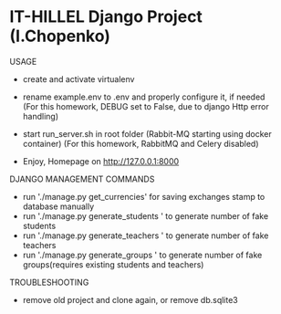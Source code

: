 # IT-HILLEL Django Project (I.Chopenko)

USAGE

- create and activate virtualenv

- rename example.env to .env and properly configure it, if needed    
(For this homework, DEBUG set to False, due to django Http error handling)
   
- start run_server.sh in root folder (Rabbit-MQ starting using docker container)
(For this homework, RabbitMQ and Celery disabled)

- Enjoy, Homepage on http://127.0.0.1:8000

DJANGO MANAGEMENT COMMANDS

- run './manage.py get_currencies' for saving exchanges stamp to database manually
- run './manage.py generate_students <int>' to generate number of fake students
- run './manage.py generate_teachers <int>' to generate number of fake teachers
- run './manage.py generate_groups <int>' to generate number of fake groups(requires existing students and teachers)

TROUBLESHOOTING

- remove old project and clone again, or remove db.sqlite3